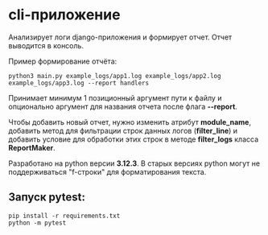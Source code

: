 # cli-приложение

Анализирует логи django-приложения и формирует отчет. Отчет выводится в консоль.

Пример формирование отчёта:
```
python3 main.py example_logs/app1.log example_logs/app2.log example_logs/app3.log --report handlers
```

Принимает минимум 1 позиционный аргумент пути к файлу и опционально 
аргумент для названия отчета после флага **--report**.

Чтобы добавить новый отчет, нужно изменить атрибут **module_name**, добавить метод для 
фильтрации строк данных логов (**filter_line**) и добавить условие для обработки этих 
строк в методе **filter_logs** класса **ReportMaker**.

Разработано на python версии **3.12.3**.
В старых версиях python могут не поддерживаться "f-строки" для форматирования текста.

## Запуск pytest:
```
pip install -r requirements.txt
python -m pytest
```
